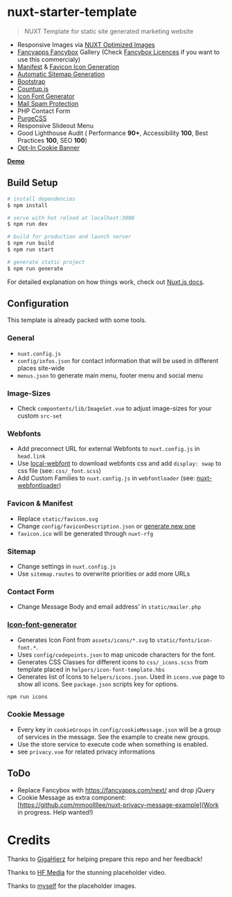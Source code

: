 # nuxt-starter-template

> NUXT Template for static site generated marketing website

- Responsive Images via [NUXT Optimized Images](https://github.com/aceforth/nuxt-optimized-images)
- [Fancyapps Fancybox](https://github.com/fancyapps/fancybox) Gallery (Check [Fancybox Licences](https://fancyapps.com/fancybox/3/#license) if you want to use this commercialy)
- [Manifest](https://www.npmjs.com/package/@nuxtjs/manifest) & [Favicon Icon Generation](https://github.com/pimlie/nuxt-rfg-icon)
- [Automatic Sitemap Generation](https://github.com/nuxt-community/sitemap-module)
- [Bootstrap](https://github.com/twbs/bootstrap)
- [Countup.js](https://github.com/inorganik/countUp.js)
- [Icon Font Generator](https://github.com/Hammie/icon-font-generator)
- [Mail Spam Protection](https://github.com/mmoollllee/nuxt-protected-mailto)
- PHP Contact Form
- [PurgeCSS](https://github.com/Developmint/nuxt-purgecss)
- Responsive Slideout Menu
- Good Lighthouse Audit ( Performance __90+__, Accessibility __100__, Best Practices __100__, SEO __100__)
- [Opt-In Cookie Banner](https://github.com/mmoollllee/nuxt-privacy-message)

[**Demo**](https://mmoollllee.github.io/nuxt-starter-template/)

## Build Setup

``` bash
# install dependencies
$ npm install

# serve with hot reload at localhost:3000
$ npm run dev

# build for production and launch server
$ npm run build
$ npm run start

# generate static project
$ npm run generate
```

For detailed explanation on how things work, check out [Nuxt.js docs](https://nuxtjs.org).

## Configuration

This template is already packed with some tools.

### General
- `nuxt.config.js`
- `config/infos.json` for contact information that will be used in different places site-wide
- `menus.json` to generate main menu, footer menu and social menu

### Image-Sizes
- Check `compontents/lib/ImageSet.vue` to adjust image-sizes for your custom `src-set`

### Webfonts
- Add preconnect URL for external Webfonts to `nuxt.config.js` in `head.link`
- Use [local-webfont](https://github.com/swissspidy/local-webfont) to download webfonts css and add `display: swap` to css file (see: `css/_font.scss`)
- Add Custom Families to `nuxt.config.js` in `webfontloader` (see: [nuxt-webfontloader](https://github.com/Developmint/nuxt-webfontloader))

### Favicon & Manifest
- Replace `static/favicon.svg`
- Change `config/faviconDescription.json` or [generate new one](https://github.com/pimlie/nuxt-rfg-icon#rfg)
- `favicon.ico` will be generated through `nuxt-rfg`

### Sitemap
- Change settings in `nuxt.config.js`
- Use `sitemap.routes` to overwrite priorities or add more URLs

### Contact Form
- Change Message Body and email address' in `static/mailer.php`

### [Icon-font-generator](https://github.com/Hammie/icon-font-generator)

- Generates Icon Font from `assets/icons/*.svg` to `static/fonts/icon-font.*`.
- Uses `config/codepoints.json` to map unicode characters for the font.
- Generates CSS Classes for different icons to `css/_icons.scss` from template placed in `helpers/icon-font-template.hbs`
- Generates list of Icons to `helpers/icons.json`. Used in `icons.vue` page to show all icons.
See `package.json` scripts key for options.

``` bash
npm run icons
```

### Cookie Message
- Every key in `cookieGroups` in `config/cookieMessage.json` will be a group of services in the message. See the example to create new groups.
- Use the store service to execute code when something is enabled.
- see `privacy.vue` for related privacy informations


## ToDo
- Replace Fancybox with https://fancyapps.com/next/ and drop jQuery
- Cookie Message as extra component: [https://github.com/mmoollllee/nuxt-privacy-message-example](Work in progress. Help wanted!)

# Credits
Thanks to [GigaHierz](https://github.com/GigaHierz) for helping prepare this repo and her feedback!

Thanks to [HF Media](https://hfmedia.de/) for the stunning placeholder video.

Thanks to [myself](https://github.com/mmoollllee) for the placeholder images.
